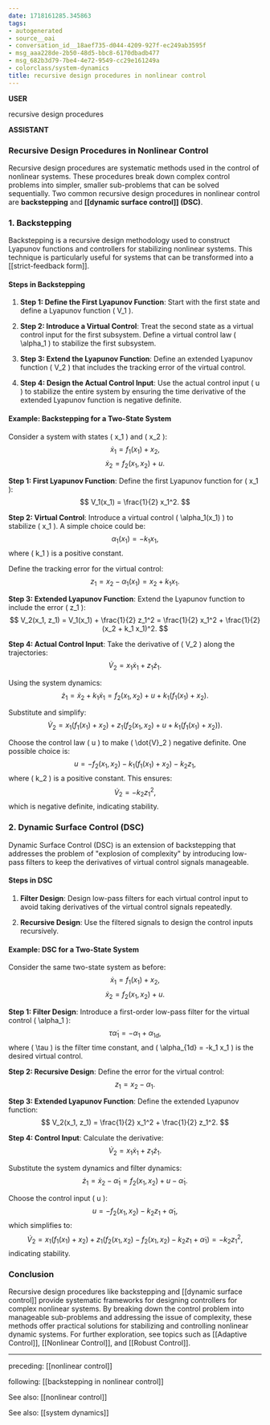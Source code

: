 ```yaml
---
date: 1718161285.345863
tags:
- autogenerated
- source__oai
- conversation_id__18aef735-d044-4209-927f-ec249ab3595f
- msg_aaa228de-2b50-48d5-bbc8-6170dbadb477
- msg_682b3d79-7be4-4e72-9549-cc29e161249a
- colorclass/system-dynamics
title: recursive design procedures in nonlinear control
---
```


**USER**

recursive design procedures


**ASSISTANT**

### Recursive Design Procedures in Nonlinear Control

Recursive design procedures are systematic methods used in the control of nonlinear systems. These procedures break down complex control problems into simpler, smaller sub-problems that can be solved sequentially. Two common recursive design procedures in nonlinear control are **backstepping** and **[[dynamic surface control]] (DSC)**.

### 1. Backstepping

Backstepping is a recursive design methodology used to construct Lyapunov functions and controllers for stabilizing nonlinear systems. This technique is particularly useful for systems that can be transformed into a [[strict-feedback form]].

#### Steps in Backstepping

1. **Step 1: Define the First Lyapunov Function**:
   Start with the first state and define a Lyapunov function \( V_1 \).

2. **Step 2: Introduce a Virtual Control**:
   Treat the second state as a virtual control input for the first subsystem. Define a virtual control law \( \alpha_1 \) to stabilize the first subsystem.

3. **Step 3: Extend the Lyapunov Function**:
   Define an extended Lyapunov function \( V_2 \) that includes the tracking error of the virtual control.

4. **Step 4: Design the Actual Control Input**:
   Use the actual control input \( u \) to stabilize the entire system by ensuring the time derivative of the extended Lyapunov function is negative definite.

#### Example: Backstepping for a Two-State System

Consider a system with states \( x_1 \) and \( x_2 \):
$$
\dot{x}_1 = f_1(x_1) + x_2,
$$
$$
\dot{x}_2 = f_2(x_1, x_2) + u.
$$

**Step 1: First Lyapunov Function**:
Define the first Lyapunov function for \( x_1 \):
$$
V_1(x_1) = \frac{1}{2} x_1^2.
$$

**Step 2: Virtual Control**:
Introduce a virtual control \( \alpha_1(x_1) \) to stabilize \( x_1 \). A simple choice could be:
$$
\alpha_1(x_1) = -k_1 x_1,
$$
where \( k_1 \) is a positive constant.

Define the tracking error for the virtual control:
$$
z_1 = x_2 - \alpha_1(x_1) = x_2 + k_1 x_1.
$$

**Step 3: Extended Lyapunov Function**:
Extend the Lyapunov function to include the error \( z_1 \):
$$
V_2(x_1, z_1) = V_1(x_1) + \frac{1}{2} z_1^2 = \frac{1}{2} x_1^2 + \frac{1}{2} (x_2 + k_1 x_1)^2.
$$

**Step 4: Actual Control Input**:
Take the derivative of \( V_2 \) along the trajectories:
$$
\dot{V}_2 = x_1 \dot{x}_1 + z_1 \dot{z}_1.
$$

Using the system dynamics:
$$
\dot{z}_1 = \dot{x}_2 + k_1 \dot{x}_1 = f_2(x_1, x_2) + u + k_1 (f_1(x_1) + x_2).
$$

Substitute and simplify:
$$
\dot{V}_2 = x_1 (f_1(x_1) + x_2) + z_1 (f_2(x_1, x_2) + u + k_1 (f_1(x_1) + x_2)).
$$

Choose the control law \( u \) to make \( \dot{V}_2 \) negative definite. One possible choice is:
$$
u = -f_2(x_1, x_2) - k_1 (f_1(x_1) + x_2) - k_2 z_1,
$$
where \( k_2 \) is a positive constant. This ensures:
$$
\dot{V}_2 = -k_2 z_1^2,
$$
which is negative definite, indicating stability.

### 2. Dynamic Surface Control (DSC)

Dynamic Surface Control (DSC) is an extension of backstepping that addresses the problem of "explosion of complexity" by introducing low-pass filters to keep the derivatives of virtual control signals manageable.

#### Steps in DSC

1. **Filter Design**:
   Design low-pass filters for each virtual control input to avoid taking derivatives of the virtual control signals repeatedly.

2. **Recursive Design**:
   Use the filtered signals to design the control inputs recursively.

#### Example: DSC for a Two-State System

Consider the same two-state system as before:
$$
\dot{x}_1 = f_1(x_1) + x_2,
$$
$$
\dot{x}_2 = f_2(x_1, x_2) + u.
$$

**Step 1: Filter Design**:
Introduce a first-order low-pass filter for the virtual control \( \alpha_1 \):
$$
\tau \dot{\alpha}_1 = -\alpha_1 + \alpha_{1d},
$$
where \( \tau \) is the filter time constant, and \( \alpha_{1d} = -k_1 x_1 \) is the desired virtual control.

**Step 2: Recursive Design**:
Define the error for the virtual control:
$$
z_1 = x_2 - \alpha_1.
$$

**Step 3: Extended Lyapunov Function**:
Define the extended Lyapunov function:
$$
V_2(x_1, z_1) = \frac{1}{2} x_1^2 + \frac{1}{2} z_1^2.
$$

**Step 4: Control Input**:
Calculate the derivative:
$$
\dot{V}_2 = x_1 \dot{x}_1 + z_1 \dot{z}_1.
$$

Substitute the system dynamics and filter dynamics:
$$
\dot{z}_1 = \dot{x}_2 - \dot{\alpha}_1 = f_2(x_1, x_2) + u - \dot{\alpha}_1.
$$

Choose the control input \( u \):
$$
u = -f_2(x_1, x_2) - k_2 z_1 + \dot{\alpha}_1,
$$
which simplifies to:
$$
\dot{V}_2 = x_1 (f_1(x_1) + x_2) + z_1 (f_2(x_1, x_2) - f_2(x_1, x_2) - k_2 z_1 + \dot{\alpha}_1) = -k_2 z_1^2,
$$
indicating stability.

### Conclusion

Recursive design procedures like backstepping and [[dynamic surface control]] provide systematic frameworks for designing controllers for complex nonlinear systems. By breaking down the control problem into manageable sub-problems and addressing the issue of complexity, these methods offer practical solutions for stabilizing and controlling nonlinear dynamic systems. For further exploration, see topics such as [[Adaptive Control]], [[Nonlinear Control]], and [[Robust Control]].


---

preceding: [[nonlinear control]]  


following: [[backstepping in nonlinear control]]

See also: [[nonlinear control]]


See also: [[system dynamics]]